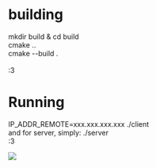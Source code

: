 # building
mkdir build & cd build </br>
cmake .. </br>
cmake --build . </br>
</br>
:3</br>
# Running
IP_ADDR_REMOTE=xxx.xxx.xxx.xxx ./client </br>
and for server, simply: ./server </br>
:3</br>

<img src="./gifs/miauw.gif"/>
